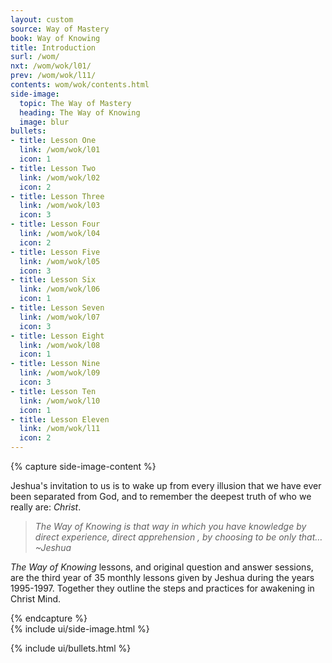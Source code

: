 ```yaml
---
layout: custom
source: Way of Mastery
book: Way of Knowing
title: Introduction
surl: /wom/
nxt: /wom/wok/l01/
prev: /wom/wok/l11/
contents: wom/wok/contents.html
side-image:
  topic: The Way of Mastery
  heading: The Way of Knowing
  image: blur
bullets:
- title: Lesson One
  link: /wom/wok/l01
  icon: 1
- title: Lesson Two
  link: /wom/wok/l02
  icon: 2
- title: Lesson Three
  link: /wom/wok/l03
  icon: 3
- title: Lesson Four
  link: /wom/wok/l04
  icon: 2
- title: Lesson Five
  link: /wom/wok/l05
  icon: 3
- title: Lesson Six
  link: /wom/wok/l06
  icon: 1
- title: Lesson Seven
  link: /wom/wok/l07
  icon: 3
- title: Lesson Eight
  link: /wom/wok/l08
  icon: 1
- title: Lesson Nine
  link: /wom/wok/l09
  icon: 3
- title: Lesson Ten
  link: /wom/wok/l10
  icon: 1
- title: Lesson Eleven
  link: /wom/wok/l11
  icon: 2
---
```


{% capture side-image-content %}
  <p>
    Jeshua's invitation to us is to wake up from every illusion that we
    have ever been separated from God, and to remember the deepest truth
    of who we really are: <em>Christ</em>.
  </p>
  <blockquote>
    <p>
    <em>The Way of Knowing is that way in which you have knowledge by 
    direct experience, direct apprehension , by choosing to be only
    that&hellip;</em><br/><cite>~Jeshua</cite>
    </p>
  </blockquote>
  <p>
    <em>The Way of Knowing</em> lessons, and original question and
    answer sessions, are the third year of 35 monthly lessons given by Jeshua
    during the years 1995-1997. Together they outline the steps and
    practices for awakening in Christ Mind.
  </p>
{% endcapture %}

<div class="custom-side-image">
  {% include ui/side-image.html %}
</div>

{% include ui/bullets.html %}


